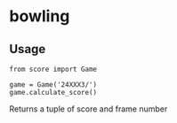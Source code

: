 bowling
=======

Usage
-----

```
from score import Game

game = Game('24XXX3/')
game.calculate_score()
```

Returns a tuple of score and frame number
